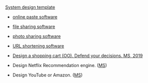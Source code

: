 
[System design template](system_design/SystemDesign_Template.md)

- [online paste software](system_design/ctrl_c_service.md)
- [file sharing software](system_design/file_sharing_service.md)
- [photo sharing software](system_design/photo_sharing_service.md)
- [URL shortening software](system_design/url_shortening_service.md)

- [Design a shopping cart (OO). Defend your decisions. MS, 2019](https://www.glassdoor.com/Interview/Microsoft-Interview-RVW27275134.htm)
- Design Netflix Recommendation engine. ([MS](https://www.teamblind.com/post/Microsoft-onsite-Interview-advice-doQnkhzL))
- Design YouTube or Amazon. ([MS](https://www.teamblind.com/post/Microsoft-onsite-Interview-advice-doQnkhzL))


